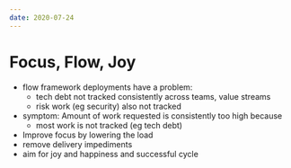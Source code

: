 ```yaml
---
date: 2020-07-24
---
```


# Focus, Flow, Joy

- flow framework deployments have a problem:
  - tech debt not tracked consistently across teams, value streams
  - risk work (eg security) also not tracked
- symptom: Amount of work requested is consistently too high because
  - most work is not tracked (eg tech debt)
- Improve focus by lowering the load
- remove delivery impediments
- aim for joy and happiness and successful cycle
